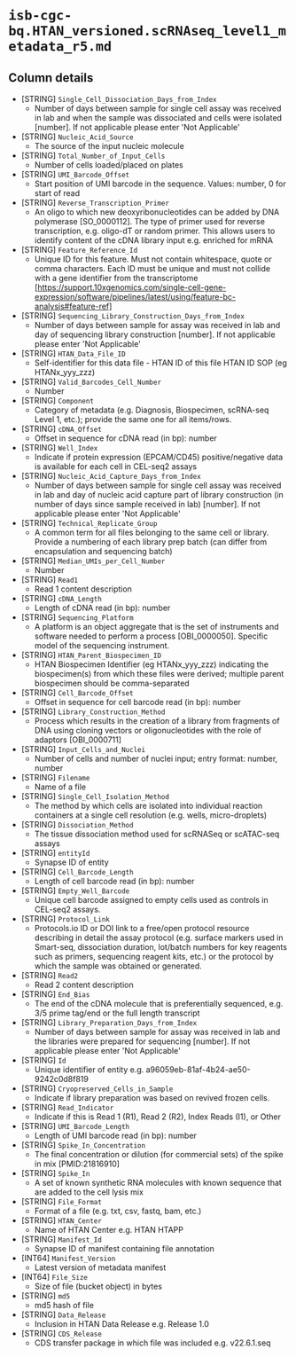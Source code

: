 # `isb-cgc-bq.HTAN_versioned.scRNAseq_level1_metadata_r5.md`

## Column details

* [STRING]    `Single_Cell_Dissociation_Days_from_Index`
  - Number of days between sample for single cell assay was received in lab and when the sample was dissociated and cells were isolated [number]. If not applicable please enter 'Not Applicable'
* [STRING]    `Nucleic_Acid_Source`
  - The source of the input nucleic molecule
* [STRING]    `Total_Number_of_Input_Cells`
  - Number of cells loaded/placed on plates
* [STRING]    `UMI_Barcode_Offset`
  - Start position of UMI barcode in the sequence. Values: number, 0 for start of read
* [STRING]    `Reverse_Transcription_Primer`
  - An oligo to which new deoxyribonucleotides can be added by DNA polymerase [SO_0000112]. The type of primer used for reverse transcription, e.g. oligo-dT or random primer. This allows users to identify content of the cDNA library input e.g. enriched for mRNA
* [STRING]    `Feature_Reference_Id`
  - Unique ID for this feature. Must not contain whitespace, quote or comma characters. Each ID must be unique and must not collide with a gene identifier from the transcriptome [https://support.10xgenomics.com/single-cell-gene-expression/software/pipelines/latest/using/feature-bc-analysis#feature-ref]
* [STRING]    `Sequencing_Library_Construction_Days_from_Index`
  - Number of days between sample for assay was received in lab and day of sequencing library construction [number]. If not applicable please enter 'Not Applicable'
* [STRING]    `HTAN_Data_File_ID`
  - Self-identifier for this data file - HTAN ID of this file HTAN ID SOP (eg HTANx_yyy_zzz)
* [STRING]    `Valid_Barcodes_Cell_Number`
  - Number
* [STRING]    `Component`
  - Category of metadata (e.g. Diagnosis, Biospecimen, scRNA-seq Level 1, etc.); provide the same one for all items/rows.
* [STRING]    `cDNA_Offset`
  - Offset in sequence for cDNA read (in bp): number
* [STRING]    `Well_Index`
  - Indicate if protein expression (EPCAM/CD45) positive/negative data  is available for each cell in CEL-seq2 assays
* [STRING]    `Nucleic_Acid_Capture_Days_from_Index`
  - Number of days between sample for single cell assay was received in lab and day of nucleic acid capture part of library construction (in number of days since sample received in lab) [number]. If not applicable please enter 'Not Applicable'
* [STRING]    `Technical_Replicate_Group`
  - A common term for all files belonging to the same cell or library. Provide a numbering of each library prep batch (can differ from encapsulation and sequencing batch)
* [STRING]    `Median_UMIs_per_Cell_Number`
  - Number
* [STRING]    `Read1`
  - Read 1 content description
* [STRING]    `cDNA_Length`
  - Length of cDNA read (in bp): number
* [STRING]    `Sequencing_Platform`
  - A platform is an object aggregate that is the set of instruments and software needed to perform a process [OBI_0000050]. Specific model of the sequencing instrument.
* [STRING]    `HTAN_Parent_Biospecimen_ID`
  - HTAN Biospecimen Identifier (eg HTANx_yyy_zzz) indicating the biospecimen(s) from which these files were derived; multiple parent biospecimen should be comma-separated
* [STRING]    `Cell_Barcode_Offset`
  - Offset in sequence for cell barcode read (in bp): number
* [STRING]    `Library_Construction_Method`
  - Process which results in the creation of a library from fragments of DNA using cloning vectors or oligonucleotides with the role of adaptors [OBI_0000711]
* [STRING]    `Input_Cells_and_Nuclei`
  - Number of cells and number of nuclei input; entry format: number, number
* [STRING]    `Filename`
  - Name of a file
* [STRING]    `Single_Cell_Isolation_Method`
  - The method by which cells are isolated into individual reaction containers at a single cell resolution (e.g. wells, micro-droplets)
* [STRING]    `Dissociation_Method`
  - The tissue dissociation method used for scRNASeq or scATAC-seq assays
* [STRING]    `entityId`
  - Synapse ID of entity
* [STRING]    `Cell_Barcode_Length`
  - Length of cell barcode read (in bp): number
* [STRING]    `Empty_Well_Barcode`
  - Unique cell barcode assigned to empty cells used as controls in CEL-seq2 assays.
* [STRING]    `Protocol_Link`
  - Protocols.io ID or DOI link to a free/open protocol resource describing in detail the assay protocol (e.g. surface markers used in Smart-seq, dissociation duration,  lot/batch numbers for key reagents such as primers, sequencing reagent kits, etc.) or the protocol by which the sample was obtained or generated.
* [STRING]    `Read2`
  - Read 2 content description
* [STRING]    `End_Bias`
  - The end of the cDNA molecule that is preferentially sequenced, e.g. 3/5 prime tag/end or the full length transcript
* [STRING]    `Library_Preparation_Days_from_Index`
  - Number of days between sample for assay was received in lab and the libraries were prepared for sequencing [number]. If not applicable please enter 'Not Applicable'
* [STRING]    `Id`
  - Unique identifier of entity e.g. a96059eb-81af-4b24-ae50-9242c0d8f819
* [STRING]    `Cryopreserved_Cells_in_Sample`
  - Indicate if library preparation was based on revived frozen cells.
* [STRING]    `Read_Indicator`
  - Indicate if this is Read 1 (R1), Read 2 (R2), Index Reads (I1), or Other
* [STRING]    `UMI_Barcode_Length`
  - Length of UMI barcode read (in bp): number
* [STRING]    `Spike_In_Concentration`
  - The final concentration or dilution (for commercial sets) of the spike in mix [PMID:21816910]
* [STRING]    `Spike_In`
  - A set of known synthetic RNA molecules with known sequence that are added to the cell lysis mix
* [STRING]    `File_Format`
  - Format of a file (e.g. txt, csv, fastq, bam, etc.)
* [STRING]    `HTAN_Center`
  - Name of HTAN Center e.g. HTAN HTAPP
* [STRING]    `Manifest_Id`
  - Synapse ID of manifest containing file annotation
* [INT64]    `Manifest_Version`
  - Latest version of metadata manifest
* [INT64]    `File_Size`
  - Size of file (bucket object) in bytes
* [STRING]    `md5`
  - md5 hash of file
* [STRING]    `Data_Release`
  - Inclusion in HTAN Data Release e.g. Release 1.0
* [STRING]    `CDS_Release`
  - CDS transfer package in which file was included e.g. v22.6.1.seq


